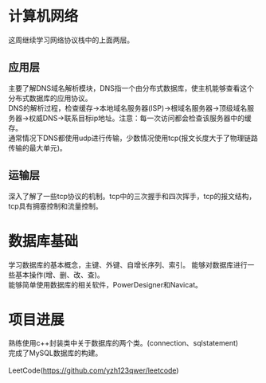 # 计算机网络
这周继续学习网络协议栈中的上面两层。
## 应用层
主要了解DNS域名解析模块，DNS指一个由分布式数据库，使主机能够查看这个分布式数据库的应用协议。<br>
DNS的解析过程，检查缓存->本地域名服务器(ISP)->根域名服务器->顶级域名服务器->权威DNS->联系目标ip地址。注意：每一次访问都会检查该服务器中的缓存。<br>
通常情况下DNS都使用udp进行传输，少数情况使用tcp(报文长度大于了物理链路传输的最大单元)。
## 运输层
深入了解了一些tcp协议的机制。tcp中的三次握手和四次挥手，tcp的报文结构，tcp具有拥塞控制和流量控制。
# 数据库基础
学习数据库的基本概念，主键、外键、自增长序列、索引。
能够对数据库进行一些基本操作(增、删、改、查)。<br>
能够简单使用数据库的相关软件，PowerDesigner和Navicat。
# 项目进展
熟练使用c++封装类中关于数据库的两个类。(connection、sqlstatement)<br>
完成了MySQL数据库的构建。
<br><br>
LeetCode(https://github.com/yzh123qwer/leetcode)
